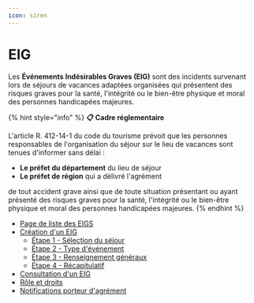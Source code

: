```yaml
---
icon: siren
---
```


# EIG

Les **Événements Indésirables Graves (EIG)** sont des incidents survenant lors de séjours de vacances adaptées organisées qui présentent des risques graves pour la santé, l'intégrité ou le bien-être physique et moral des personnes handicapées majeures.

{% hint style="info" %}
**📋 Cadre réglementaire**

L'article R. 412-14-1 du code du tourisme prévoit que les personnes responsables de l'organisation du séjour sur le lieu de vacances sont tenues d'informer sans délai :

* **Le préfet du département** du lieu de séjour
* **Le préfet de région** qui a délivré l'agrément

de tout accident grave ainsi que de toute situation présentant ou ayant présenté des risques graves pour la santé, l'intégrité ou le bien-être physique et moral des personnes handicapées majeures.
{% endhint %}



* [Page de liste des EIGS](liste-des-eig.md)
* [Création d'un EIG](creation-dun-eig/)
  * [Étape 1 - Sélection du séjour](creation-dun-eig/etape-1-selection-du-sejour.md)
  * [Étape 2 - Type d'événement](creation-dun-eig/etape-2-type-devenement.md)
  * [Étape 3 - Renseignement généraux](creation-dun-eig/etape-3-renseignements-generaux.md)
  * [Étape 4 - Récapitulatif](creation-dun-eig/etape-4-recapitulatif.md)
* [Consultation d'un EIG](consultation-dun-eig.md)
* [Rôle et droits](role-et-droits-utilisateurs.md)
* [Notifications porteur d'agrément](notifications-porteur-agrement.md)
